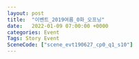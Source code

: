 ```yaml
---
layout: post
title:  "이벤트_2019여름_0화_오프닝"
date:   2022-01-09 07:00:00 +0000
categories: Event
Tags: Story Event
SceneCode: ["scene_evt190627_cp0_q1_s10"]
---
```

